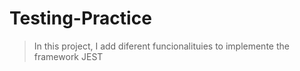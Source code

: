 # Testing-Practice

> In this project, I add diferent funcionalituies to implemente the framework JEST